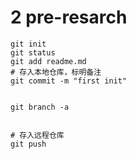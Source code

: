 
# 2 pre-resarch

```shell
git init
git status
git add readme.md
# 存入本地仓库，标明备注
git commit -m "first init"


git branch -a


# 存入远程仓库
git push

```





